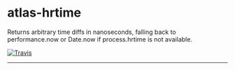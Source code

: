 # atlas-hrtime

Returns arbitrary time diffs in nanoseconds, falling back to performance.now or Date.now if process.hrtime is not available.

[![Travis](https://img.shields.io/travis/[username]/[repo].svg)](https://travis-ci.org/[username]/[repo])

---
